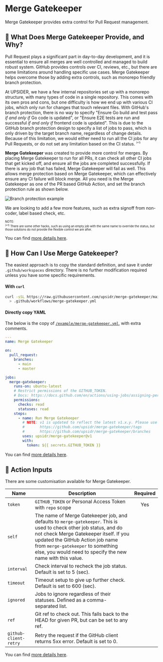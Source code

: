# Merge Gatekeeper

Merge Gatekeeper provides extra control for Pull Request management.

## 🌄 What Does Merge Gatekeeper Provide, and Why?

<!-- == imptr: background / begin from: ./docs/details.md#[background] == -->

Pull Request plays a significant part in day-to-day development, and it is essential to ensure all merges are well controlled and managed to build robust system. GitHub provides controls over CI, reviews, etc., but there are some limitations around handling specific use cases. Merge Gatekeeper helps overcome those by adding extra controls, such as monorepo friendly branch protection.

At UPSIDER, we have a few internal repositories set up with a monorepo structure, with many types of code in a single repository. This comes with its own pros and cons, but one difficulty is how we end up with various CI jobs, which only run for changes that touch relevant files. With GitHub's branch protection, there is no way to specify "Ensure Go build and test pass _if and only if_ Go code is updated", or "Ensure E2E tests are run and successful _if and only if_ frontend code is updated". This is due to the GitHub branch protection design to specify a list of jobs to pass, which is only driven by the target branch name, regardless of change details. Because of this limitation, we would either need to run all the CI jobs for any Pull Requests, or do not set any limitation based on the CI status. <sup><sub><sup>(\*1)</sup></sub></sup>

**Merge Gatekeeper** was created to provide more control for merges. By placing Merge Gatekeeper to run for all PRs, it can check all other CI jobs that get kicked off, and ensure all the jobs are completed successfully. If there is any job that has failed, Merge Gatekeeper will fail as well. This allows merge protection based on Merge Gatekeeper, which can effectively ensure any CI failure will block merge. All you need is the Merge Gatekeeper as one of the PR based GitHub Action, and set the branch protection rule as shown below.

![Branch protection example](/assets/images/branch-protection-example.png)

We are looking to add a few more features, such as extra signoff from non-coder, label based check, etc.

<sup><sub>NOTE:  
<sup>(\*1)</sup> There are some other hacks, such as using an empty job with the same name to override the status, but those solutions do not provide the flexible control we are after.</sub></sup>

<!-- == imptr: background / end == -->

You can find [more details here](/docs/details.md).

## 🚀 How Can I Use Merge Gatekeeper?

<!-- == imptr: example-usage / begin from: ./docs/action-usage.md#[simple-usage] == -->

The easiest approach is to copy the standard definition, and save it under `.github/workspaces` directory. There is no further modification required unless you have some specific requirements.

#### With `curl`

```bash
curl -sSL https://raw.githubusercontent.com/upsidr/merge-gatekeeper/main/example/merge-gatekeeper.yml \
  > .github/workflows/merge-gatekeeper.yml
```

#### Directly copy YAML

The below is the copy of [`/example/merge-gatekeeper.yml`](/example/merge-gatekeeper.yml), with extra comments.

<!-- == imptr: basic-yaml / begin from: ../example/definitions.yaml#[standard-setup] wrap: yaml == -->
```yaml
---
name: Merge Gatekeeper

on:
  pull_request:
    branches:
      - main
      - master

jobs:
  merge-gatekeeper:
    runs-on: ubuntu-latest
    # Restrict permissions of the GITHUB_TOKEN.
    # Docs: https://docs.github.com/en/actions/using-jobs/assigning-permissions-to-jobs
    permissions:
      checks: read
      statuses: read
    steps:
      - name: Run Merge Gatekeeper
        # NOTE: v1 is updated to reflect the latest v1.x.y. Please use any tag/branch that suits your needs:
        #       https://github.com/upsidr/merge-gatekeeper/tags
        #       https://github.com/upsidr/merge-gatekeeper/branches
        uses: upsidr/merge-gatekeeper@v1
        with:
          token: ${{ secrets.GITHUB_TOKEN }}
```
<!-- == imptr: basic-yaml / end == -->

<!-- == imptr: example-usage / end == -->

You can find [more details here](/docs/action-usage.md).

## 🧪 Action Inputs

There are some customisation available for Merge Gatekeeper.

<!-- == imptr: inputs / begin from: ./docs/action-usage.md#[inputs] == -->

| Name                  | Description                                                                                                                                                                                                                                                                                          | Required |
| --------------------- | ---------------------------------------------------------------------------------------------------------------------------------------------------------------------------------------------------------------------------------------------------------------------------------------------------- | :------: |
| `token`               | `GITHUB_TOKEN` or Personal Access Token with `repo` scope                                                                                                                                                                                                                                            |   Yes    |
| `self`                | The name of Merge Gatekeeper job, and defaults to `merge-gatekeeper`. This is used to check other job status, and do not check Merge Gatekeeper itself. If you updated the GitHub Action job name from `merge-gatekeeper` to something else, you would need to specify the new name with this value. |          |
| `interval`            | Check interval to recheck the job status. Default is set to 5 (sec).                                                                                                                                                                                                                                 |          |
| `timeout`             | Timeout setup to give up further check. Default is set to 600 (sec).                                                                                                                                                                                                                                 |          |
| `ignored`             | Jobs to ignore regardless of their statuses. Defined as a comma-separated list.                                                                                                                                                                                                                      |          |
| `ref`                 | Git ref to check out. This falls back to the HEAD for given PR, but can be set to any ref.                                                                                                                                                                                                           |          |
| `github-client-retry` | Retry the request if the GitHub client returns 5xx error. Default is set to 0.                                                                                                                                                                                                                       |          |

<!-- == imptr: inputs / end == -->

You can find [more details here](/docs/action-usage.md).
